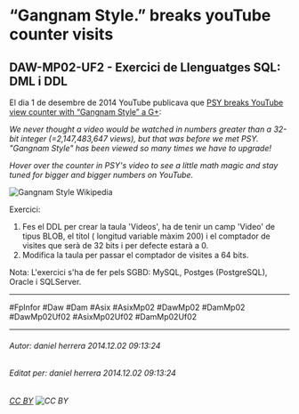 # “Gangnam Style.” breaks youTube counter visits
## DAW-MP02-UF2 - Exercici de Llenguatges SQL: DML i DDL
El dia 1 de desembre de 2014 YouTube publicava que [PSY breaks YouTube view counter with “Gangnam Style” a G+](https://plus.google.com/115229808208707341778/posts/BUXfdWqu86Q):

*We never thought a video would be watched in numbers greater than a 32-bit integer (=2,147,483,647 views), but that was before we met PSY. "Gangnam Style" has been viewed so many times we have to upgrade!*

*Hover over the counter in PSY's video to see a little math magic and stay tuned for bigger and bigger numbers on YouTube.*

![Gangnam Style Wikipedia](http://upload.wikimedia.org/wikipedia/en/a/ad/Gangnam_Style_Official_Cover.png "Gangnam Style Wikipedia")

Exercici:

1. Fes el DDL per crear la taula 'Videos', ha de tenir un camp 'Video' de tipus BLOB, el títol ( longitud variable màxim 200) i el comptador de visites que serà de 32 bits i per defecte estarà a 0.
2. Modifica la taula per passar el comptador de visites a 64 bits.

Nota: L'exercici s'ha de fer pels SGBD: MySQL, Postges (PostgreSQL), Oracle i SQLServer.








---

#FpInfor #Daw #Dam #Asix #AsixMp02 #DawMp02 #DamMp02 #DawMp02Uf02 #AsixMp02Uf02 #DamMp02Uf02

---

###### Autor: daniel herrera 2014.12.02 09:13:24
###### Editat per: daniel herrera 2014.12.02 09:13:24
###### [CC BY](https://creativecommons.org/licenses/by/4.0/) ![CC BY](https://licensebuttons.net/l/by/3.0/80x15.png)
